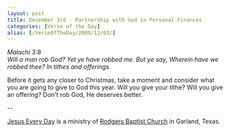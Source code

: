 ```yaml
---
layout: post
title: December 3rd - Partnership with God in Personal Finances
categories: [Verse of the Day]
alias: [/VerseOfTheDay/2008/12/03/]
---
```


_Malachi 3:8  
Will a man rob God? Yet ye have robbed me. But ye say, Wherein have
we robbed thee? In tithes and offerings._

Before it gets any closer to Christmas, take a moment and consider
what you are going to give to God this year. Will you give your
tithe? Will you give an offering? Don't rob God, He deserves
better.

 --

<a href=http://jesuseveryday.net>Jesus Every Day</a> is a ministry of <a href=http://rodgersbaptist.net>Rodgers Baptist Church</a> in Garland, Texas.
